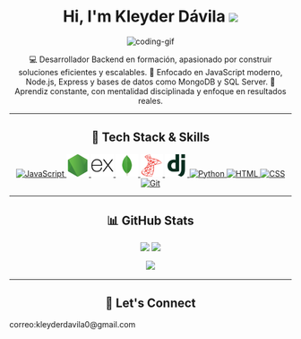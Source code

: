 <h1 align="center"><b>Hi, I'm Kleyder Dávila</b> <img src="https://media.giphy.com/media/hvRJCLFzcasrR4ia7z/giphy.gif" width="35"></h1>

<p align="center">
  <img src="https://github.com/Adam-pw/Adam-pw/blob/main/animation_500_kxa883sd.gif" alt="coding-gif" width="300">
</p>

<p align="center">
  💻 Desarrollador Backend en formación, apasionado por construir soluciones eficientes y escalables.  
  🎯 Enfocado en JavaScript moderno, Node.js, Express y bases de datos como MongoDB y SQL Server.  
  🚀 Aprendiz constante, con mentalidad disciplinada y enfoque en resultados reales.
</p>

---

<h2 align="center">🚀 Tech Stack & Skills</h2>

<p align="center">
  <!-- JavaScript -->
  <a href="https://github.com/kleyderBackend?tab=repositories&q=&type=&language=javascript">
    <img width="40px" src="https://raw.githubusercontent.com/rahulbanerjee26/githubAboutMeGenerator/main/icons/javascript.svg" alt="JavaScript">
  </a>

  <!-- Node.js -->
  <a href="https://github.com/kleyderBackend?tab=repositories&q=&type=&language=nodejs">
    <img width="40px" src="https://raw.githubusercontent.com/devicons/devicon/master/icons/nodejs/nodejs-original.svg" alt="Node.js">
  </a>

  <!-- Express -->
  <a href="https://github.com/kleyderBackend?tab=repositories&q=&type=&language=express">
    <img width="40px" src="https://raw.githubusercontent.com/devicons/devicon/master/icons/express/express-original.svg" alt="Express">
  </a>

  <!-- MongoDB -->
  <a href="https://github.com/kleyderBackend?tab=repositories&q=&type=&language=mongodb">
    <img width="40px" src="https://raw.githubusercontent.com/devicons/devicon/master/icons/mongodb/mongodb-original.svg" alt="MongoDB">
  </a>

  <!-- SQL Server -->
  <a href="https://github.com/kleyderBackend?tab=repositories&q=&type=&language=sql">
    <img width="40px" src="https://raw.githubusercontent.com/devicons/devicon/master/icons/microsoftsqlserver/microsoftsqlserver-plain.svg" alt="SQL Server">
  </a>

  <!-- Django -->
  <a href="https://github.com/kleyderBackend?tab=repositories&q=&type=&language=python">
    <img width="40px" src="https://raw.githubusercontent.com/devicons/devicon/master/icons/django/django-plain.svg" alt="Django">
  </a>

  <!-- Python -->
  <a href="https://github.com/kleyderBackend?tab=repositories&q=&type=&language=python">
    <img width="40px" src="https://raw.githubusercontent.com/rahulbanerjee26/githubAboutMeGenerator/main/icons/python.svg" alt="Python">
  </a>

  <!-- HTML -->
  <a href="https://github.com/kleyderBackend?tab=repositories&q=&type=&language=html">
    <img width="40px" src="https://raw.githubusercontent.com/rahulbanerjee26/githubAboutMeGenerator/main/icons/html.svg" alt="HTML">
  </a>

  <!-- CSS -->
  <a href="https://github.com/kleyderBackend?tab=repositories&q=&type=&language=css">
    <img width="40px" src="https://raw.githubusercontent.com/rahulbanerjee26/githubAboutMeGenerator/main/icons/css.svg" alt="CSS">
  </a>

  <!-- Git -->
  <a href="https://github.com/kleyderBackend?tab=repositories&q=&type=&language=git">
    <img width="40px" src="https://raw.githubusercontent.com/rahulbanerjee26/githubAboutMeGenerator/main/icons/git.svg" alt="Git">
  </a>
</p>

---

<h2 align="center">📊 GitHub Stats</h2>

<p align="center">
  <img height="180em" src="https://github-readme-stats.vercel.app/api?username=kleyderBackend&show_icons=true&theme=algolia&include_all_commits=true&count_private=true"/>
  <img height="180em" src="https://github-readme-stats.vercel.app/api/top-langs/?username=kleyderBackend&layout=compact&langs_count=8&theme=algolia"/>
</p>

<p align="center">
  <img height="180em" src="https://github-readme-streak-stats.herokuapp.com/?user=kleyderBackend&theme=algolia&hide_border=true"/>
</p>

---

<h2 align="center">🤝 Let's Connect</h2>
correo:kleyderdavila0@gmail.com
